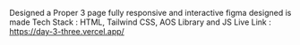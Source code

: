 Designed a Proper 3 page fully responsive and interactive figma designed is made 
Tech Stack : HTML, Tailwind CSS, AOS Library and JS
Live Link : https://day-3-three.vercel.app/